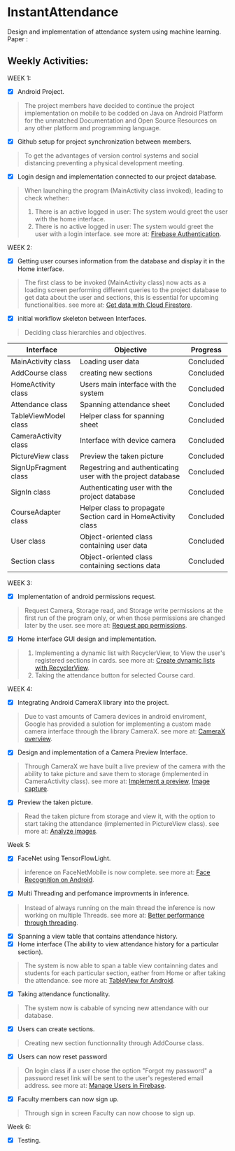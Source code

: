 # InstantAttendance
Design and implementation of attendance system using machine learning.
Paper :







## Weekly Activities:
WEEK 1:
- [x] Android Project.
> The project members have decided to continue the project implementation on mobile to be codded on Java on Android Platform for the unmatched Documentation and Open Source Resources on any other platform and programming language.

- [x] Github setup for project synchronization between members.
> To get the advantages of version control systems and social distancing preventing a physical development meeting.

- [x] Login design and implementation connected to our project database.
> When launching the program (MainActivity class invoked), leading to check whether: 
> 1. There is an active logged in user: The system would greet the user with the home interface. 
> 2. There is no active logged in user: The system would greet the user with a login interface.
see more at: [Firebase Authentication](https://firebase.google.com/docs/auth).

WEEK 2:
- [x] Getting user courses information from the database and display it in the Home interface.
> The first class to be invoked (MainActivity class) now acts as a loading screen performing different queries to the project database to get data about the user and sections, this is essential for upcoming functionalities.
see more at: [Get data with Cloud Firestore](https://firebase.google.com/docs/firestore/query-data/get-data).

- [x] initial workflow skeleton between Interfaces.
> Deciding class hierarchies and objectives.

| Interface | Objective | Progress |
| --- | --- | --- |
| MainActivity class | Loading user data | Concluded |
| AddCourse class | creating new sections | Concluded |
| HomeActivity class | Users main interface with the system | Concluded |
| Attendance class | Spanning attendance sheet | Concluded |
| TableViewModel class | Helper class for spanning sheet | Concluded |
| CameraActivity class | Interface with device camera | Concluded |
| PictureView class | Preview the taken picture | Concluded |
| SignUpFragment class | Regestring and authenticating user with the project database | Concluded |
| SignIn class | Authenticating user with the project database | Concluded |
| CourseAdapter class | Helper class to propagate Section card in HomeActivity class | Concluded |
| User class | Object-oriented class containing user data | Concluded |
| Section class | Object-oriented class containing sections data | Concluded |

WEEK 3:
- [x] Implementation of android permissions request.
 > Request Camera, Storage read, and Storage write permissions at the first run of the program only, or when those permissions are changed later by the user.
 see more at: [Request app permissions](https://developer.android.com/training/permissions/requesting).
 
- [x] Home interface GUI design and implementation.
> 1. Implementing a dynamic list with RecyclerView, to View the user's registered sections in cards. see more at: [Create dynamic lists with RecyclerView](https://developer.android.com/guide/topics/ui/layout/recyclerview).
> 2. Taking the attendance button for selected Course card. 

WEEK 4:
- [x] Integrating Android CameraX library into the project.
> Due to vast amounts of Camera devices in android enviroment, Google has provided a sulotion for implementing a custom made camera interface through the library CameraX.
> see more at: [CameraX overview](https://developer.android.com/training/camerax).

- [x] Design and implementation of a Camera Preview Interface.
> Through CameraX we have built a live preview of the camera with the ability to take picture and save them to storage (implemented in CameraActivity class).
> see more at: [Implement a preview](https://developer.android.com/training/camerax/preview), [Image capture](https://developer.android.com/training/camerax/take-photo).

- [x] Preview the taken picture.
> Read the taken picture from storage and view it, with the option to start taking the attendance (implemented in PictureView class).
> see more at: [Analyze images](https://developer.android.com/training/camerax/analyze).


Week 5:
- [x] FaceNet using TensorFlowLight.
> inference on FaceNetMobile is now complete.
> see more at: [Face Recognition on Android](https://github.com/shubham0204/FaceRecognition_With_FaceNet_Android).

- [x] Multi Threading and perfomance improvments in inference.
> Instead of always running on the main thread the inference is now working on multiple Threads.
> see more at: [Better performance through threading](https://developer.android.com/topic/performance/threads).

- [x] Spanning a view table that contains attendance history. 
- [x] Home interface (The ability to view attendance history for a particular section).
> The system is now able to span a table view containning dates and students for each particular section, eather from Home or after taking the attendance.
> see more at: [TableView for Android](https://github.com/evrencoskun/TableView). 

- [x] Taking attendance functionality.
> The system now is cabable of syncing new attendance with our database.

- [x] Users can create sections.
> Creating new section functionnality through AddCourse class.

- [x] Users can now reset password
> On login class if a user chose the option "Forgot my password" a password reset link will be sent to the user's regestered email address.
> see more at: [Manage Users in Firebase](https://firebase.google.com/docs/auth/android/manage-users#send_a_password_reset_email).

- [x] Faculty members can now sign up.
> Through sign in screen Faculty can now choose to sign up.

Week 6:
- [x] Testing.


